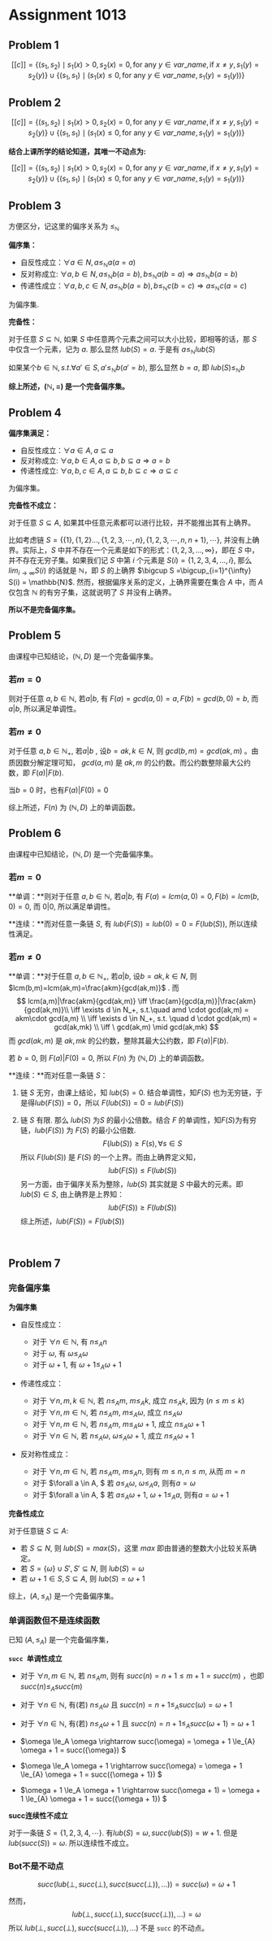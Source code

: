# Assignment 1013

## Problem 1

$$
[[c]]=\{ (s_1,s_2) \mid  s_1(x) >0,s_2(x)=0, \text{for any }y\in var\_name, \text{if } x\neq y, s_1(y)=s_2(y) \} \cup  \{ (s_1,s_1) \mid (s_1(x)\leq 0,\text{for any }y\in var\_name, s_1(y)=s_1(y))\}
$$

## Problem 2
$$
[[c]]=\{ (s_1,s_2) \mid  s_1(x) >0,s_2(x)=0, \text{for any }y\in var\_name, \text{if } x\neq y, s_1(y)=s_2(y) \} \cup  \{ (s_1,s_1) \mid (s_1(x)\leq 0,\text{for any }y\in var\_name, s_1(y)=s_1(y))\}
$$

**结合上课所学的结论知道，其唯一不动点为:**

$$
[[c]]=\{ (s_1,s_2) \mid  s_1(x) >0,s_2(x)=0, \text{for any }y\in var\_name, \text{if } x\neq y, s_1(y)=s_2(y) \} \cup  \{ (s_1,s_1) \mid (s_1(x)\leq 0,\text{for any }y\in var\_name, s_1(y)=s_1(y))\}
$$

## Problem 3

方便区分，记这里的偏序关系为 $\le_\mathbb{N}$

**偏序集：**

* 自反性成立：$\forall a \in N,a \le_\mathbb{N} a (a=a)$
* 反对称成立: $\forall a,b \in N, a \le_\mathbb{N} b(a=b), b \le_\mathbb{N} a (b=a)\Rightarrow a \le_\mathbb{N} b (a = b)$
* 传递性成立：$\forall a,b,c \in N, a \le_\mathbb{N} b(a=b), b \le_\mathbb{N} c(b=c) \Rightarrow a \le_\mathbb{N} c(a=c)$

为偏序集. 

**完备性：**

对于任意 $S \subseteq \mathbb{N}$, 如果 $S$ 中任意两个元素之间可以大小比较，即相等的话，那 $S$ 中仅含一个元素，记为 $a$. 那么显然 $lub(S)=a$. 于是有 $a\leq_{\mathbb{N}}lub(S)$

如果某个$b\in \mathbb{N},s.t.\forall a'\in S, a'\leq_{\mathbb{N}}b(a'=b)$, 那么显然 $b=a$, 即 $lub(S)\leq_{\mathbb{N}}b$

**综上所述，$(\mathbb{N},=)$ 是一个完备偏序集。**

## Problem 4

**偏序集满足：**

* 自反性成立：$\forall a \in A, a \subseteq a$
* 反对称成立: $\forall a,b \in A, a \subseteq b, b \subseteq a \Rightarrow a = b$
* 传递性成立: $\forall a,b,c \in A, a\subseteq b, b\subseteq c \Rightarrow a \subseteq c$

为偏序集。

**完备性不成立：**

对于任意 $S\subseteq A$, 如果其中任意元素都可以进行比较，并不能推出其有上确界。

比如考虑链 $S=\{\{1\},\{1,2\}...,\{1,2,3,\cdots,n\},\{1,2,3,\cdots,n,n+1\},\cdots \}$, 并没有上确界。实际上，$S$ 中并不存在一个元素是如下的形式：$\{1,2,3, ..., \infty \}$，即在 $S$ 中，并不存在无穷子集。如果我们记 $S$ 中第 $i$ 个元素是 $S(i)=\{1,2,3,4,\dots,i\}$, 那么 $lim_{i \rightarrow \infty} S(i)$ 的话就是 $\mathbb{N}$，即 $S$ 的上确界 $\bigcup S =\bigcup_{i=1}^{\infty} S(i) = \mathbb{N}$. 然而，根据偏序关系的定义，上确界需要在集合 $A$ 中，而 $A$ 仅包含 $\mathbb{N}$ 的有穷子集，这就说明了 $S$ 并没有上确界。

**所以不是完备偏序集。**

## Problem 5

由课程中已知结论，$(\mathbb{N},D)$ 是一个完备偏序集。

### 若$m=0$

则对于任意 $a,b \in \mathbb{N}$, 若$a | b$, 有 $F(a) = gcd(a,0)=a,F(b)=gcd(b,0)=b$, 而 $a | b$, 所以满足单调性。

### 若$m\neq 0$

对于任意 $a,b \in \mathbb{N_+}$, 若$a | b$ , 设$b = ak,k \in N$, 则 $gcd(b,m)=gcd(ak,m)$ 。由质因数分解定理可知， $gcd(a,m)$ 是 $ak,m$ 的公约数。而公约数整除最大公约数，即 $F(a)|F(b)$. 

当$b=0$ 时，也有$F(a)|F(0)=0$

综上所述，$F(n)$ 为 $(\mathbb{N},D)$ 上的单调函数。

## Problem 6

由课程中已知结论，$(\mathbb{N},D)$ 是一个完备偏序集。

### 若$m=0$

**单调：**则对于任意 $a,b \in \mathbb{N}$, 若$a | b$, 有 $F(a) = lcm(a,0)=0,F(b)=lcm(b,0)=0$, 而 $0 | 0$, 所以满足单调性。

**连续：**而对任意一条链 $S$, 有 $lub(F(S))=lub(0)=0=F(lub(S))$, 所以连续性满足。

### 若$m\neq 0$

**单调：**对于任意 $a,b \in \mathbb{N_+}$, 若$a | b$, 设$b = ak,k \in N$, 则 $lcm(b,m)=lcm(ak,m)=\frac{akm}{gcd(ak,m)}$ . 而
$$
lcm(a,m)|\frac{akm}{gcd(ak,m)} \iff \frac{am}{gcd(a,m)}|\frac{akm}{gcd(ak,m)}\\ \iff \exists d \in N_+, s.t.\quad amd \cdot gcd(ak,m) = akm\cdot gcd(a,m) \\ \iff \exists d \in N_+, s.t. \quad d \cdot gcd(ak,m) =  gcd(ak,mk) \\ \iff  \ gcd(ak,m) \mid gcd(ak,mk)
$$
而 $gcd(ak,m)$ 是 $ak,mk$ 的公约数，整除其最大公约数，即 $F(a)|F(b)$. 

若 $b = 0$, 则 $F(a)|F(0)=0$, 所以 $F(n)$ 为 $(\mathbb{N},D)$ 上的单调函数。

**连续：**而对任意一条链 $S$：

1. 链 $S$ 无穷，由课上结论，知 $lub(S)=0$. 结合单调性，知$F(S)$ 也为无穷链，于是得$lub(F(S))=0$，所以 $F(lub(S))=0=lub(F(S))$

2. 链 $S$ 有限. 那么 $lub(S)$ 为$S$ 的最小公倍数。结合 $F$ 的单调性，知$F(S)$为有穷链，$lub(F(S))$ 为 $F(S)$ 的最小公倍数.
   $$
   F(lub(S)) \ge F(s), \forall s \in S
   $$
   所以 $F(lub(S))$ 是 $F(S)$ 的一个上界。而由上确界定义知，
   $$
   lub(F(S)) \le F(lub(S))
   $$
   另一方面，由于偏序关系为整除，$lub(S)$ 其实就是 $S$ 中最大的元素。即 $lub(S)\in S$, 由上确界是上界知：
   $$
   lub(F(S)) \ge F(lub(S))
   $$
   综上所述，$lub(F(S)) = F(lub(S))$

​		

## Problem 7

### 完备偏序集

**为偏序集**

* 自反性成立：
  * 对于 $\forall n \in \mathbb{N}$, 有 $n \le_{A} n$
  * 对于 $\omega$, 有 $\omega \leq_{A} \omega$
  * 对于 $\omega + 1$, 有 $\omega + 1 \leq_{A} \omega + 1$

* 传递性成立：
  * 对于 $\forall n,m,k \in \mathbb{N}$, 若 $n \le_{A} m$,  $m \le_{A} k$, 成立  $n \le_{A} k$, 因为 $(n \le m \le k)$
  * 对于 $\forall n,m \in \mathbb{N}$, 若 $n \le_{A} m$,  $m \le_{A} \omega$, 成立  $n \le_{A} \omega$
  * 对于 $\forall n,m \in \mathbb{N}$, 若 $n \le_{A} m$,  $m \le_{A} \omega+1$, 成立  $n \le_{A} \omega+1$
  * 对于 $\forall n \in \mathbb{N}$, 若 $n \le_{A} \omega$,  $\omega \le_{A} \omega + 1$, 成立  $n \le_{A} \omega + 1$

* 反对称性成立：
  * 对于 $\forall n,m \in \mathbb{N}$, 若 $n \le_{A} m$,  $m \le_{A} n$, 则有 $m\le n,n \le m$, 从而 $m = n$
  * 对于 $\forall a \in A, $ 若 $a \le_{A} \omega$,  $\omega \le_{A} a$, 则有$a = \omega$
  * 对于 $\forall a \in A, $ 若 $a \le_{A} \omega+1$,  $\omega+1 \le_{A} a$, 则有$a = \omega+1$

**完备性成立**

对于任意链 $S\subseteq A$:

* 若 $S\subseteq N$, 则 $lub(S)=max(S)$，这里 $max$ 即由普通的整数大小比较关系确定。
* 若 $S=\{\omega\} \cup S',S'\subseteq N$, 则 $lub(S)= \omega$
* 若 $\omega + 1 \in S, S\subseteq A$, 则 $lub(S)=\omega + 1$

综上，$(A,\leq_{A})$ 是一个完备偏序集。



### 单调函数但不是连续函数

已知 $(A,\leq_{A})$ 是一个完备偏序集，

**`succ `单调性成立**

* 对于 $\forall n,m \in \mathbb{N}$, 若 $n \le_{A} m$, 则有 $succ(n) = n + 1 \le m + 1 = succ(m)$ ，也即 $succ(n)\le_{A} succ(m)$

* 对于 $\forall n \in \mathbb{N}$, 有(若) $n \le_{A} \omega$ 且 $succ(n)=n+1 \le_A succ(\omega) = \omega + 1$
* 对于 $\forall n \in \mathbb{N}$, 有(若) $n \le_{A} \omega+1$ 且 $succ(n)=n+1 \le_A succ(\omega+1) = \omega + 1$
* $\omega \le_A \omega  \rightarrow  succ(\omega) = \omega + 1 \le_{A} \omega + 1 = succ({\omega}) $
* $\omega \le_A \omega + 1  \rightarrow  succ(\omega) = \omega + 1 \le_{A} \omega + 1 = succ({\omega + 1}) $
* $\omega + 1 \le_A \omega + 1  \rightarrow  succ(\omega + 1) = \omega + 1 \le_{A} \omega + 1 = succ({\omega + 1}) $

**succ连续性不成立**

对于一条链 $S = \{1,2,3,4,\cdots \}$. 有$lub(S)=\omega, succ(lub(S))=w + 1$. 但是 $lub(succ(S)) = \omega$. 所以连续性不成立。

### Bot不是不动点

$$
succ(lub(\bot,succ(\bot),succ(succ(\bot)),\dots))=succ(\omega) = \omega + 1
$$

然而，
$$
lub(\bot,succ(\bot),succ(succ(\bot)),\dots) = \omega
$$
所以 $lub(\bot,succ(\bot),succ(succ(\bot)),\dots)$ 不是 `succ` 的不动点。
